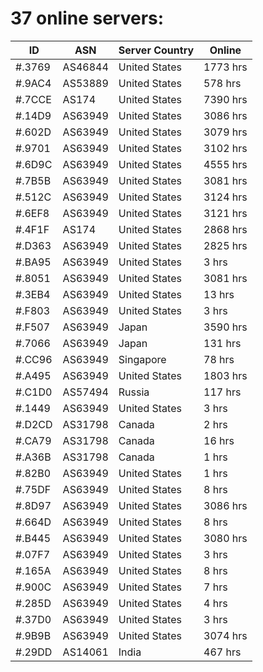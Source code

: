 # 37 online servers:

| ID | ASN | Server Country | Online |
| ------ | ------ | ------ | ------ |
| #.3769 | AS46844 | United States | 1773 hrs |
| #.9AC4 | AS53889 | United States | 578 hrs |
| #.7CCE | AS174 | United States | 7390 hrs |
| #.14D9 | AS63949 | United States | 3086 hrs |
| #.602D | AS63949 | United States | 3079 hrs |
| #.9701 | AS63949 | United States | 3102 hrs |
| #.6D9C | AS63949 | United States | 4555 hrs |
| #.7B5B | AS63949 | United States | 3081 hrs |
| #.512C | AS63949 | United States | 3124 hrs |
| #.6EF8 | AS63949 | United States | 3121 hrs |
| #.4F1F | AS174 | United States | 2868 hrs |
| #.D363 | AS63949 | United States | 2825 hrs |
| #.BA95 | AS63949 | United States | 3 hrs |
| #.8051 | AS63949 | United States | 3081 hrs |
| #.3EB4 | AS63949 | United States | 13 hrs |
| #.F803 | AS63949 | United States | 3 hrs |
| #.F507 | AS63949 | Japan | 3590 hrs |
| #.7066 | AS63949 | Japan | 131 hrs |
| #.CC96 | AS63949 | Singapore | 78 hrs |
| #.A495 | AS63949 | United States | 1803 hrs |
| #.C1D0 | AS57494 | Russia | 117 hrs |
| #.1449 | AS63949 | United States | 3 hrs |
| #.D2CD | AS31798 | Canada | 2 hrs |
| #.CA79 | AS31798 | Canada | 16 hrs |
| #.A36B | AS31798 | Canada | 1 hrs |
| #.82B0 | AS63949 | United States | 1 hrs |
| #.75DF | AS63949 | United States | 8 hrs |
| #.8D97 | AS63949 | United States | 3086 hrs |
| #.664D | AS63949 | United States | 8 hrs |
| #.B445 | AS63949 | United States | 3080 hrs |
| #.07F7 | AS63949 | United States | 3 hrs |
| #.165A | AS63949 | United States | 8 hrs |
| #.900C | AS63949 | United States | 7 hrs |
| #.285D | AS63949 | United States | 4 hrs |
| #.37D0 | AS63949 | United States | 3 hrs |
| #.9B9B | AS63949 | United States | 3074 hrs |
| #.29DD | AS14061 | India | 467 hrs |

